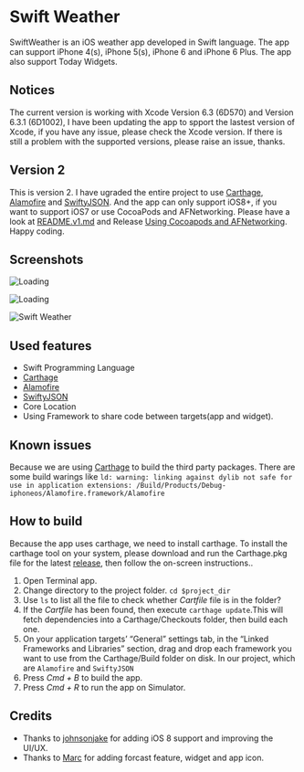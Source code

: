 Swift Weather
============

SwiftWeather is an iOS weather app developed in Swift language. The app can support iPhone 4(s), iPhone 5(s), iPhone 6 and iPhone 6 Plus. The app also support Today Widgets.

## Notices
The current version is working with Xcode Version 6.3 (6D570) and Version 6.3.1 (6D1002), I have been updating the app to spport the lastest version of Xcode, if you have any issue, please check the Xcode version. If there is still a problem with the supported versions, please raise an issue, thanks. 

## Version 2
This is version 2. I have ugraded the entire project to use [Carthage](https://github.com/Carthage/Carthage), [Alamofire](https://github.com/Alamofire/Alamofire) and [SwiftyJSON](https://github.com/SwiftyJSON/SwiftyJSON). And the app can only support iOS8+, if you want to support iOS7 or use CocoaPods and AFNetworking. Please have a look at [README.v1.md](https://github.com/JakeLin/SwiftWeather/blob/master/README.v1.md) and Release [Using Cocoapods and AFNetworking](https://github.com/JakeLin/SwiftWeather/releases/tag/V1). Happy coding.

## Screenshots
![Loading](https://raw.githubusercontent.com/JakeLin/SwiftWeather/master/screenshots/loading-33.png)

![Loading](https://raw.githubusercontent.com/JakeLin/SwiftWeather/master/screenshots/6-Today-smallsize.png)

![Swift Weather](https://raw.githubusercontent.com/JakeLin/SwiftWeather/master/screenshots/6-smallsize.png)

 
## Used features
* Swift Programming Language
* [Carthage](https://github.com/Carthage/Carthage)
* [Alamofire](https://github.com/Alamofire/Alamofire)
* [SwiftyJSON](https://github.com/SwiftyJSON/SwiftyJSON)
* Core Location
* Using Framework to share code between targets(app and widget).


## Known issues
Because we are using [Carthage](https://github.com/Carthage/Carthage) to build the third party packages. There are some build warings like `ld: warning: linking against dylib not safe for use in application extensions: /Build/Products/Debug-iphoneos/Alamofire.framework/Alamofire`

## How to build
Because the app uses carthage, we need to install carthage. To install the carthage tool on your system, please download and run the Carthage.pkg file for the latest [release](https://github.com/Carthage/Carthage/releases), then follow the on-screen instructions..

1. Open Terminal app.
2. Change directory to the project folder. `cd $project_dir`
3. Use `ls` to list all the file to check whether *Cartfile* file is in the folder? 
4. If the *Cartfile* has been found, then execute `carthage update`.This will fetch dependencies into a Carthage/Checkouts folder, then build each one.
5. On your application targets’ “General” settings tab, in the “Linked Frameworks and Libraries” section, drag and drop each framework you want to use from the Carthage/Build folder on disk. In our project, which are `Alamofire` and `SwiftyJSON`
7. Press *Cmd + B* to build the app.
8. Press *Cmd + R* to run the app on Simulator.

## Credits
* Thanks to [johnsonjake](https://github.com/johnsonjake) for adding iOS 8 support and improving the UI/UX.
* Thanks to [Marc](https://github.com/gizmou) for adding forcast feature, widget and app icon.
